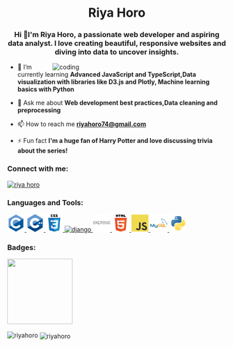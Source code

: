 <h1 align="center">Riya Horo</h1>
<h3 align="center">Hi 👋I'm Riya Horo, a passionate web developer and aspiring data analyst. I love creating beautiful, responsive websites and diving into data to uncover insights.</h3>

<img src="https://digitalscholar.in/wp-content/uploads/2022/06/online-learning.gif" align="right" alt="coding" width=400>

- 🌱 I’m currently learning **Advanced JavaScript and TypeScript,Data visualization with libraries like D3.js and Plotly, Machine learning basics with Python**

- 💬 Ask me about **Web development best practices,Data cleaning and preprocessing**

- 📫 How to reach me **riyahoro74@gmail.com**

- ⚡ Fun fact **I'm a huge fan of Harry Potter and love discussing trivia about the series!**

<h3 align="left">Connect with me:</h3>
<p align="left">
<a href="https://linkedin.com/in/riya horo" target="blank"><img align="center" src="https://raw.githubusercontent.com/rahuldkjain/github-profile-readme-generator/master/src/images/icons/Social/linked-in-alt.svg" alt="riya horo" height="30" width="40" /></a>
</p>

<h3 align="left">Languages and Tools:</h3>
<p align="left"> <a href="https://www.cprogramming.com/" target="_blank" rel="noreferrer"> <img src="https://raw.githubusercontent.com/devicons/devicon/master/icons/c/c-original.svg" alt="c" width="40" height="40"/> </a> <a href="https://www.w3schools.com/cpp/" target="_blank" rel="noreferrer"> <img src="https://raw.githubusercontent.com/devicons/devicon/master/icons/cplusplus/cplusplus-original.svg" alt="cplusplus" width="40" height="40"/> </a> <a href="https://www.w3schools.com/css/" target="_blank" rel="noreferrer"> <img src="https://raw.githubusercontent.com/devicons/devicon/master/icons/css3/css3-original-wordmark.svg" alt="css3" width="40" height="40"/> </a> <a href="https://www.djangoproject.com/" target="_blank" rel="noreferrer"> <img src="https://cdn.worldvectorlogo.com/logos/django.svg" alt="django" width="40" height="40"/> </a> <a href="https://expressjs.com" target="_blank" rel="noreferrer"> <img src="https://raw.githubusercontent.com/devicons/devicon/master/icons/express/express-original-wordmark.svg" alt="express" width="40" height="40"/> </a> <a href="https://www.w3.org/html/" target="_blank" rel="noreferrer"> <img src="https://raw.githubusercontent.com/devicons/devicon/master/icons/html5/html5-original-wordmark.svg" alt="html5" width="40" height="40"/> </a> <a href="https://developer.mozilla.org/en-US/docs/Web/JavaScript" target="_blank" rel="noreferrer"> <img src="https://raw.githubusercontent.com/devicons/devicon/master/icons/javascript/javascript-original.svg" alt="javascript" width="40" height="40"/> </a> <a href="https://www.mysql.com/" target="_blank" rel="noreferrer"> <img src="https://raw.githubusercontent.com/devicons/devicon/master/icons/mysql/mysql-original-wordmark.svg" alt="mysql" width="40" height="40"/> </a> <a href="https://www.python.org" target="_blank" rel="noreferrer"> <img src="https://raw.githubusercontent.com/devicons/devicon/master/icons/python/python-original.svg" alt="python" width="40" height="40"/> </a> </p>
<h3> Badges: </h3>
<div><img width=150 height=150 src="[https://assets.holopin.io/hf2024levels/level0-sloth-code-0-0-0-0.webp](https://www.holopin.io/@riyahoro#badges)"></div>

<div>
<p><img align="left" src="https://github-readme-stats.vercel.app/api/top-langs?username=riyahoro&show_icons=true&locale=en&layout=compact" alt="riyahoro" /></p>

<p>&nbsp;<img align="center" src="https://github-readme-stats.vercel.app/api?username=riyahoro&show_icons=true&locale=en" alt="riyahoro" /></p></div>

